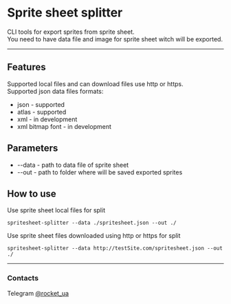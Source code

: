 # Sprite sheet splitter
CLI tools for export sprites from sprite sheet.  
You need to have data file and image for sprite sheet witch will be exported.  
___
## Features
Supported local files and can download files use http or https.  
Supported json data files formats:
<ul>  
<li>json - supported</li>  
<li>atlas - supported</li>  
<li>xml - in development</li>  
<li>xml bitmap font - in development</li> 
</ul>  

## Parameters
<ul>  
<li>--data - path to data file of sprite sheet</li>   
<li>--out - path to folder where will be saved exported sprites</li>
</ul>  

## How to use
Use sprite sheet local files for split  
```
spritesheet-splitter --data ./spritesheet.json --out ./
```
Use sprite sheet files downloaded using http or https for split 
```
spritesheet-splitter --data http://testSite.com/spritesheet.json --out ./
```
___
### Contacts
Telegram [@rocket_ua](https://t.me/rocket_ua)
